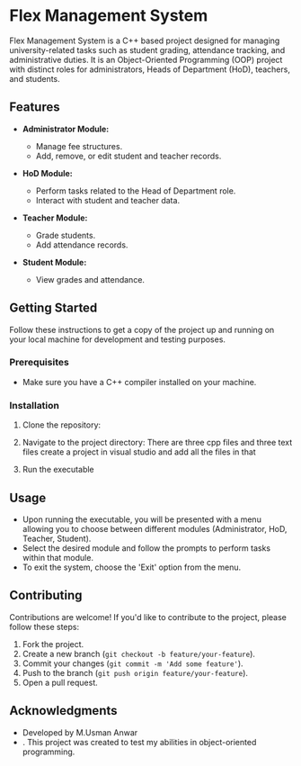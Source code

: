 # Flex Management System

Flex Management System is a C++ based project designed for managing university-related tasks such as student grading, attendance tracking, and administrative duties. It is an Object-Oriented Programming (OOP) project with distinct roles for administrators, Heads of Department (HoD), teachers, and students.

## Features

- **Administrator Module:**
  - Manage fee structures.
  - Add, remove, or edit student and teacher records.

- **HoD Module:**
  - Perform tasks related to the Head of Department role.
  - Interact with student and teacher data.

- **Teacher Module:**
  - Grade students.
  - Add attendance records.

- **Student Module:**
  - View grades and attendance.

## Getting Started

Follow these instructions to get a copy of the project up and running on your local machine for development and testing purposes.

### Prerequisites

- Make sure you have a C++ compiler installed on your machine.

### Installation

1. Clone the repository: 

2. Navigate to the project directory: There are three cpp files and three text files create a project in visual studio and add all the files in that 

4. Run the executable

## Usage

- Upon running the executable, you will be presented with a menu allowing you to choose between different modules (Administrator, HoD, Teacher, Student).
- Select the desired module and follow the prompts to perform tasks within that module.
- To exit the system, choose the 'Exit' option from the menu.

## Contributing

Contributions are welcome! If you'd like to contribute to the project, please follow these steps:

1. Fork the project.
2. Create a new branch (`git checkout -b feature/your-feature`).
3. Commit your changes (`git commit -m 'Add some feature'`).
4. Push to the branch (`git push origin feature/your-feature`).
5. Open a pull request.

## Acknowledgments

- Developed by M.Usman Anwar
- . This project was created to test my abilities in object-oriented programming.
